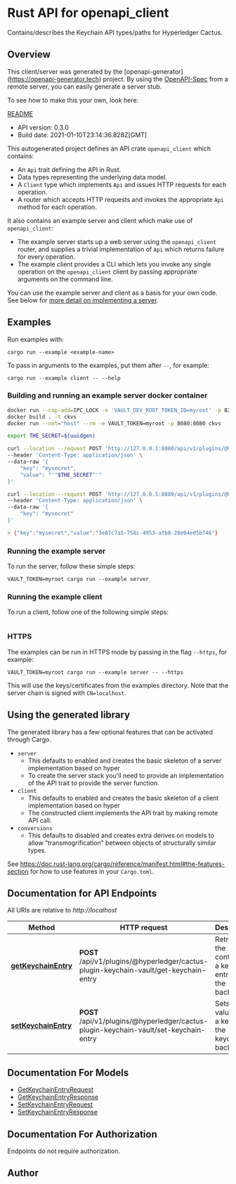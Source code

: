 # Rust API for openapi_client

Contains/describes the Keychain API types/paths for Hyperledger Cactus.

## Overview

This client/server was generated by the [openapi-generator]
(https://openapi-generator.tech) project.  By using the
[OpenAPI-Spec](https://github.com/OAI/OpenAPI-Specification) from a remote
server, you can easily generate a server stub.

To see how to make this your own, look here:

[README]((https://openapi-generator.tech))

- API version: 0.3.0
- Build date: 2021-01-10T23:14:36.828Z[GMT]



This autogenerated project defines an API crate `openapi_client` which contains:
* An `Api` trait defining the API in Rust.
* Data types representing the underlying data model.
* A `Client` type which implements `Api` and issues HTTP requests for each operation.
* A router which accepts HTTP requests and invokes the appropriate `Api` method for each operation.

It also contains an example server and client which make use of `openapi_client`:

* The example server starts up a web server using the `openapi_client`
    router, and supplies a trivial implementation of `Api` which returns failure
    for every operation.
* The example client provides a CLI which lets you invoke
    any single operation on the `openapi_client` client by passing appropriate
    arguments on the command line.

You can use the example server and client as a basis for your own code.
See below for [more detail on implementing a server](#writing-a-server).

## Examples

Run examples with:

```
cargo run --example <example-name>
```

To pass in arguments to the examples, put them after `--`, for example:

```
cargo run --example client -- --help
```

### Building and running an example server docker container

```sh
docker run --cap-add=IPC_LOCK -e 'VAULT_DEV_ROOT_TOKEN_ID=myroot' -p 8200:8200 vault
docker build . -t ckvs
docker run --net="host" --rm -e VAULT_TOKEN=myroot -p 8080:8080 ckvs

export THE_SECRET=$(uuidgen)

curl --location --request POST 'http://127.0.0.1:8080/api/v1/plugins/@hyperledger/cactus-plugin-keychain-vault/set-keychain-entry' \
--header 'Content-Type: application/json' \
--data-raw '{
    "key": "mysecret",
    "value": "'"$THE_SECRET"'"
}'

curl --location --request POST 'http://127.0.0.1:8080/api/v1/plugins/@hyperledger/cactus-plugin-keychain-vault/get-keychain-entry' \
--header 'Content-Type: application/json' \
--data-raw '{
    "key": "mysecret"
}'

> {"key":"mysecret","value":"3e87c7a5-758c-4953-afb8-20e04e05b746"}

```

### Running the example server
To run the server, follow these simple steps:

```
VAULT_TOKEN=myroot cargo run --example server
```

### Running the example client
To run a client, follow one of the following simple steps:

```
```

### HTTPS
The examples can be run in HTTPS mode by passing in the flag `--https`, for example:

```
VAULT_TOKEN=myroot cargo run --example server -- --https
```

This will use the keys/certificates from the examples directory. Note that the
server chain is signed with `CN=localhost`.

## Using the generated library

The generated library has a few optional features that can be activated through Cargo.

* `server`
    * This defaults to enabled and creates the basic skeleton of a server implementation based on hyper
    * To create the server stack you'll need to provide an implementation of the API trait to provide the server function.
* `client`
    * This defaults to enabled and creates the basic skeleton of a client implementation based on hyper
    * The constructed client implements the API trait by making remote API call.
* `conversions`
    * This defaults to disabled and creates extra derives on models to allow "transmogrification" between objects of structurally similar types.

See https://doc.rust-lang.org/cargo/reference/manifest.html#the-features-section for how to use features in your `Cargo.toml`.

## Documentation for API Endpoints

All URIs are relative to *http://localhost*

Method | HTTP request | Description
------------- | ------------- | -------------
[**getKeychainEntry**](docs/default_api.md#getKeychainEntry) | **POST** /api/v1/plugins/@hyperledger/cactus-plugin-keychain-vault/get-keychain-entry | Retrieves the contents of a keychain entry from the backend.
[**setKeychainEntry**](docs/default_api.md#setKeychainEntry) | **POST** /api/v1/plugins/@hyperledger/cactus-plugin-keychain-vault/set-keychain-entry | Sets a value under a key on the keychain backend.


## Documentation For Models

 - [GetKeychainEntryRequest](docs/GetKeychainEntryRequest.md)
 - [GetKeychainEntryResponse](docs/GetKeychainEntryResponse.md)
 - [SetKeychainEntryRequest](docs/SetKeychainEntryRequest.md)
 - [SetKeychainEntryResponse](docs/SetKeychainEntryResponse.md)


## Documentation For Authorization
 Endpoints do not require authorization.


## Author



